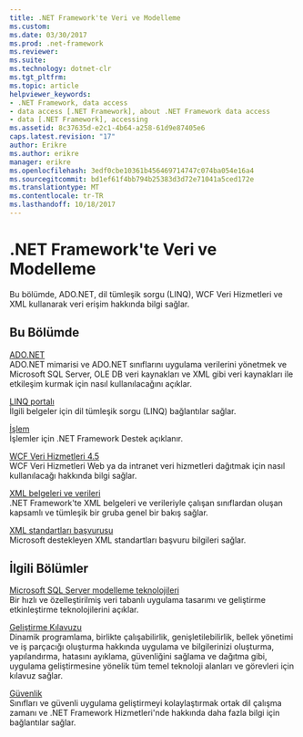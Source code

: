 ```yaml
---
title: .NET Framework'te Veri ve Modelleme
ms.custom: 
ms.date: 03/30/2017
ms.prod: .net-framework
ms.reviewer: 
ms.suite: 
ms.technology: dotnet-clr
ms.tgt_pltfrm: 
ms.topic: article
helpviewer_keywords:
- .NET Framework, data access
- data access [.NET Framework], about .NET Framework data access
- data [.NET Framework], accessing
ms.assetid: 8c37635d-e2c1-4b64-a258-61d9e87405e6
caps.latest.revision: "17"
author: Erikre
ms.author: erikre
manager: erikre
ms.openlocfilehash: 3edf0cbe10361b456469714747c074ba054e16a4
ms.sourcegitcommit: bd1ef61f4bb794b25383d3d72e71041a5ced172e
ms.translationtype: MT
ms.contentlocale: tr-TR
ms.lasthandoff: 10/18/2017
---
```

# <a name="data-and-modeling-in-the-net-framework"></a>.NET Framework'te Veri ve Modelleme
Bu bölümde, ADO.NET, dil tümleşik sorgu (LINQ), WCF Veri Hizmetleri ve XML kullanarak veri erişim hakkında bilgi sağlar.  
  
## <a name="in-this-section"></a>Bu Bölümde  
 [ADO.NET](../../../docs/framework/data/adonet/index.md)  
 ADO.NET mimarisi ve ADO.NET sınıflarını uygulama verilerini yönetmek ve Microsoft SQL Server, OLE DB veri kaynakları ve XML gibi veri kaynakları ile etkileşim kurmak için nasıl kullanılacağını açıklar.  
  
 [LINQ portalı](http://msdn.microsoft.com/en-us/6eb15c76-4ee6-4146-981e-b3429a945e6f)  
 İlgili belgeler için dil tümleşik sorgu (LINQ) bağlantılar sağlar.  
  
 [İşlem](../../../docs/framework/data/transactions/index.md)  
 İşlemler için .NET Framework Destek açıklanır.  
  
 [WCF Veri Hizmetleri 4.5](../../../docs/framework/data/wcf/index.md)  
 WCF Veri Hizmetleri Web ya da intranet veri hizmetleri dağıtmak için nasıl kullanılacağı hakkında bilgi sağlar.  
  
 [XML belgeleri ve verileri](../../../docs/standard/data/xml/index.md)  
 .NET Framework'te XML belgeleri ve verileriyle çalışan sınıflardan oluşan kapsamlı ve tümleşik bir gruba genel bir bakış sağlar.  
  
 [XML standartları başvurusu](http://msdn.microsoft.com/en-us/79c78508-c9d0-423a-a00f-672e855de401)  
 Microsoft destekleyen XML standartları başvuru bilgileri sağlar.  
  
## <a name="related-sections"></a>İlgili Bölümler  
 [Microsoft SQL Server modelleme teknolojileri](http://go.microsoft.com/fwlink/?LinkId=193039)  
 Bir hızlı ve özelleştirilmiş veri tabanlı uygulama tasarımı ve geliştirme etkinleştirme teknolojilerini açıklar.  
  
 [Geliştirme Kılavuzu](../../../docs/framework/development-guide.md)  
 Dinamik programlama, birlikte çalışabilirlik, genişletilebilirlik, bellek yönetimi ve iş parçacığı oluşturma hakkında uygulama ve bilgilerinizi oluşturma, yapılandırma, hatasını ayıklama, güvenliğini sağlama ve dağıtma gibi, uygulama geliştirmesine yönelik tüm temel teknoloji alanları ve görevleri için kılavuz sağlar.  
  
 [Güvenlik](../../../docs/standard/security/index.md)  
 Sınıfları ve güvenli uygulama geliştirmeyi kolaylaştırmak ortak dil çalışma zamanı ve .NET Framework Hizmetleri'nde hakkında daha fazla bilgi için bağlantılar sağlar.
